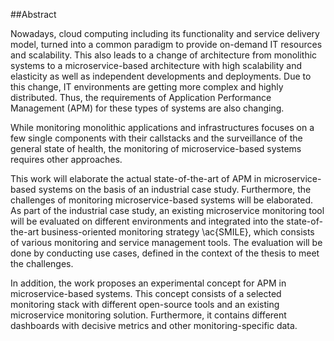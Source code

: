 ##Abstract

Nowadays, cloud computing including its functionality and service delivery model, turned into a common paradigm to provide on-demand IT resources and scalability. This also leads to a change of architecture from monolithic systems to a microservice-based architecture with high scalability and elasticity as well as independent developments and deployments. Due to this  change, IT environments are getting more complex and highly distributed. Thus, the requirements of Application Performance Management (APM) for these types of systems are also changing.

While monitoring monolithic applications and infrastructures focuses on a few single components with their callstacks and the surveillance of the general state of health, the monitoring of microservice-based systems requires other approaches.

This work will elaborate the actual state-of-the-art of APM in microservice-based systems on the basis of an industrial case study. Furthermore, the challenges of monitoring microservice-based systems will be elaborated. As part of the industrial case study, an existing microservice monitoring tool will be evaluated on different environments and integrated into the state-of-the-art business-oriented monitoring strategy \ac{SMILE}, which consists of various monitoring and service management tools. The evaluation will be done by conducting use cases, defined in the context of the thesis to meet the challenges.

In addition, the work proposes an experimental concept for APM in microservice-based systems. This concept consists of a selected monitoring stack with different open-source tools and an existing microservice monitoring solution. Furthermore, it contains different dashboards with decisive metrics and other monitoring-specific data.
